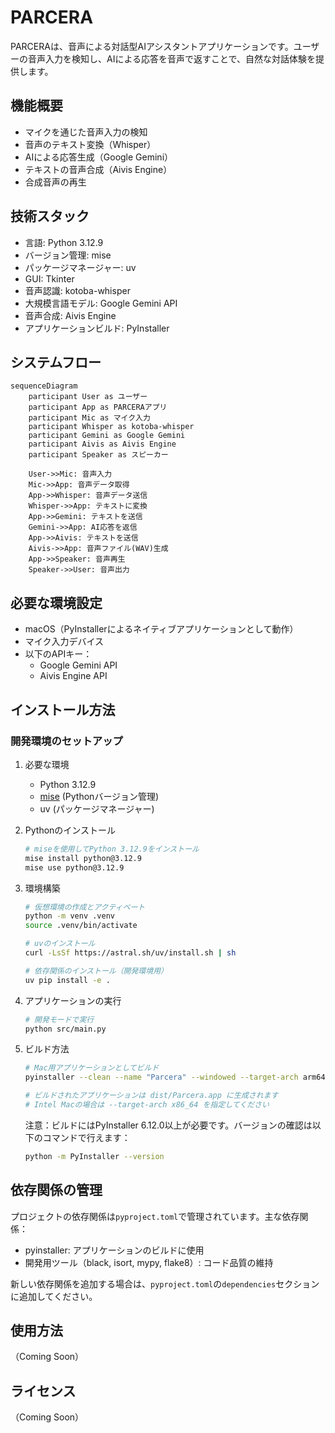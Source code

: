 # PARCERA

PARCERAは、音声による対話型AIアシスタントアプリケーションです。ユーザーの音声入力を検知し、AIによる応答を音声で返すことで、自然な対話体験を提供します。

## 機能概要

- マイクを通じた音声入力の検知
- 音声のテキスト変換（Whisper）
- AIによる応答生成（Google Gemini）
- テキストの音声合成（Aivis Engine）
- 合成音声の再生

## 技術スタック

- 言語: Python 3.12.9
- バージョン管理: mise
- パッケージマネージャー: uv
- GUI: Tkinter
- 音声認識: kotoba-whisper
- 大規模言語モデル: Google Gemini API
- 音声合成: Aivis Engine
- アプリケーションビルド: PyInstaller

## システムフロー

```mermaid
sequenceDiagram
    participant User as ユーザー
    participant App as PARCERAアプリ
    participant Mic as マイク入力
    participant Whisper as kotoba-whisper
    participant Gemini as Google Gemini
    participant Aivis as Aivis Engine
    participant Speaker as スピーカー

    User->>Mic: 音声入力
    Mic->>App: 音声データ取得
    App->>Whisper: 音声データ送信
    Whisper->>App: テキストに変換
    App->>Gemini: テキストを送信
    Gemini->>App: AI応答を返信
    App->>Aivis: テキストを送信
    Aivis->>App: 音声ファイル(WAV)生成
    App->>Speaker: 音声再生
    Speaker->>User: 音声出力
```

## 必要な環境設定

- macOS（PyInstallerによるネイティブアプリケーションとして動作）
- マイク入力デバイス
- 以下のAPIキー：
  - Google Gemini API
  - Aivis Engine API

## インストール方法

### 開発環境のセットアップ

1. 必要な環境
   - Python 3.12.9
   - [mise](https://mise.jdx.dev/) (Pythonバージョン管理)
   - uv (パッケージマネージャー)

2. Pythonのインストール
   ```bash
   # miseを使用してPython 3.12.9をインストール
   mise install python@3.12.9
   mise use python@3.12.9
   ```

3. 環境構築
   ```bash
   # 仮想環境の作成とアクティベート
   python -m venv .venv
   source .venv/bin/activate

   # uvのインストール
   curl -LsSf https://astral.sh/uv/install.sh | sh

   # 依存関係のインストール（開発環境用）
   uv pip install -e .
   ```

4. アプリケーションの実行
   ```bash
   # 開発モードで実行
   python src/main.py
   ```

5. ビルド方法
    ```bash
    # Mac用アプリケーションとしてビルド
    pyinstaller --clean --name "Parcera" --windowed --target-arch arm64 src/main.py

    # ビルドされたアプリケーションは dist/Parcera.app に生成されます
    # Intel Macの場合は --target-arch x86_64 を指定してください
    ```

    注意：ビルドにはPyInstaller 6.12.0以上が必要です。バージョンの確認は以下のコマンドで行えます：
    ```bash
    python -m PyInstaller --version
    ```

## 依存関係の管理

プロジェクトの依存関係は`pyproject.toml`で管理されています。主な依存関係：

- pyinstaller: アプリケーションのビルドに使用
- 開発用ツール（black, isort, mypy, flake8）: コード品質の維持

新しい依存関係を追加する場合は、`pyproject.toml`の`dependencies`セクションに追加してください。

## 使用方法

（Coming Soon）

## ライセンス

（Coming Soon）
